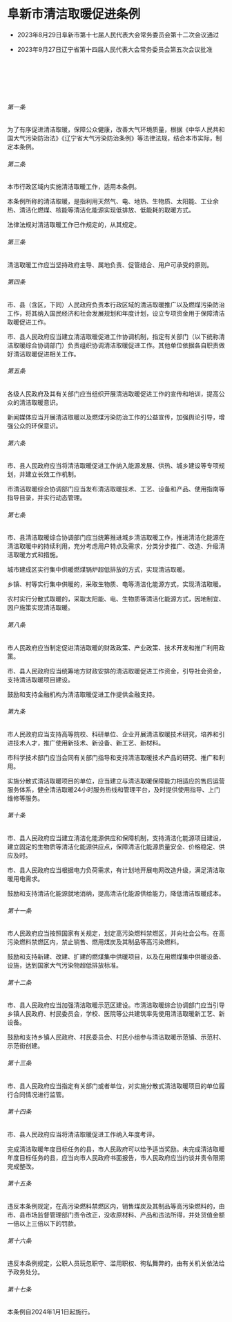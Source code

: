 # 阜新市清洁取暖促进条例

- 2023年8月29日阜新市第十七届人民代表大会常务委员会第十二次会议通过

- 2023年9月27日辽宁省第十四届人民代表大会常务委员会第五次会议批准

<!-- INFO END -->

​

​

​

###### 第一条

为了有序促进清洁取暖，保障公众健康，改善大气环境质量，根据《中华人民共和国大气污染防治法》《辽宁省大气污染防治条例》等法律法规，结合本市实际，制定本条例。

###### 第二条

本市行政区域内实施清洁取暖工作，适用本条例。

本条例所称的清洁取暖，是指利用天然气、电、地热、生物质、太阳能、工业余热、清洁化燃煤、核能等清洁化能源实现低排放、低能耗的取暖方式。

法律法规对清洁取暖工作已作规定的，从其规定。

###### 第三条

清洁取暖工作应当坚持政府主导、属地负责、促管结合、用户可承受的原则。

###### 第四条

市、县（含区，下同）人民政府负责本行政区域的清洁取暖推广以及燃煤污染防治工作，将其纳入国民经济和社会发展规划和年度计划，设立专项资金用于保障清洁取暖促进工作。

市、县人民政府应当建立清洁取暖促进工作协调机制，指定有关部门（以下统称清洁取暖综合协调部门）负责组织协调清洁取暖促进工作。其他单位依据各自职责做好清洁取暖促进相关工作。

###### 第五条

各级人民政府及其有关部门应当组织开展清洁取暖促进工作的宣传和培训，提高公众的清洁取暖意识。

新闻媒体应当开展清洁取暖以及燃煤污染防治工作的公益宣传，加强舆论引导，增强公众的环保意识。

###### 第六条

市、县人民政府应当将清洁取暖促进工作纳入能源发展、供热、城乡建设等专项规划，并建立长效工作机制。

市清洁取暖综合协调部门应当发布清洁取暖技术、工艺、设备和产品、使用指南等指导目录，并实行动态管理。

###### 第七条

市、县清洁取暖综合协调部门应当统筹推进城乡清洁取暖工作，推进清洁化能源在清洁取暖中的持续利用，充分考虑用户特点及需求，分类分步推广、改造、升级清洁取暖方式和措施。

城市建成区实行集中供暖燃煤锅炉超低排放的方式，实现清洁取暖。

乡镇、村等实行集中供暖的，采取生物质、电等清洁化能源方式，实现清洁取暖。

农村实行分散式取暖的，采取太阳能、电、生物质等清洁化能源方式，因地制宜、因户施策实现清洁取暖。

###### 第八条

市人民政府应当制定促进清洁取暖的财政政策、产业政策、技术开发和推广利用政策。

市、县人民政府应当统筹地方财政安排的清洁取暖促进工作资金，引导社会资金，支持清洁取暖项目建设。

鼓励和支持金融机构为清洁取暖促进工作提供金融支持。

###### 第九条

市人民政府应当支持高等院校、科研单位、企业开展清洁取暖技术研究，培养和引进技术人才，推广使用新技术、新设备、新工艺、新材料。

市科学技术部门应当会同有关部门指导和支持清洁取暖技术产品的研究、推广和利用。

实施分散式清洁取暖项目的单位，应当建立与清洁取暖保障能力相适应的售后运营服务体系，健全清洁取暖24小时服务热线和管理平台，及时提供使用指导、上门维修等服务。

###### 第十条

市、县人民政府应当建立清洁化能源供应和保障机制，支持清洁化能源项目建设，建立固定的生物质等清洁化能源供应点，保障清洁化能源质量安全、价格稳定、供应及时。

市、县人民政府应当根据电力负荷需求，有计划地开展电网改造升级，满足清洁取暖用电需求。

鼓励和支持清洁化能源就地消纳，提高清洁化能源供给能力，降低清洁取暖成本。

###### 第十一条

市人民政府应当按照国家有关规定，划定高污染燃料禁燃区，并向社会公布。在高污染燃料禁燃区内，禁止销售、燃用煤炭及其制品等高污染燃料。

鼓励和支持新建、改建、扩建的燃煤集中供暖项目，以及在用燃煤集中供暖设备、设施，达到国家大气污染物超低排放标准。

###### 第十二条

市、县人民政府应当加强清洁取暖示范区建设。市清洁取暖综合协调部门应当引导乡镇人民政府、村民委员会，学校、医院等公共建筑率先使用清洁取暖新工艺、新设备。

鼓励和支持乡镇人民政府、村民委员会、村民小组参与清洁取暖示范镇、示范村、示范街创建。

###### 第十三条

市、县人民政府应当指定有关部门或者单位，对实施分散式清洁取暖项目的单位履行合同情况进行监管。

###### 第十四条

市、县人民政府应当将清洁取暖促进工作纳入年度考评。

完成清洁取暖年度目标任务的县，市人民政府可以给予适当奖励。未完成清洁取暖年度目标任务的县，应当向市人民政府书面报告，市人民政府应当约谈并责令限期完成整改。

###### 第十五条

违反本条例规定，在高污染燃料禁燃区内，销售煤炭及其制品等高污染燃料的，由市、县市场监督管理部门责令改正，没收原材料、产品和违法所得，并处货值金额一倍以上三倍以下的罚款。

###### 第十六条

违反本条例规定，公职人员玩忽职守、滥用职权、徇私舞弊的，由有关机关依法给予政务处分。

###### 第十七条

本条例自2024年1月1日起施行。
